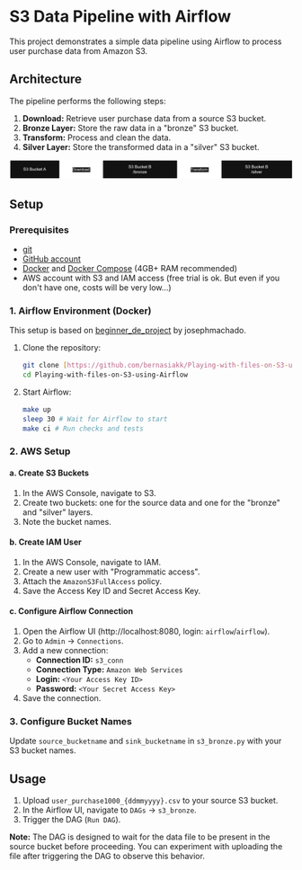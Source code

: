 # S3 Data Pipeline with Airflow

This project demonstrates a simple data pipeline using Airflow to process user purchase data from Amazon S3.

## Architecture

The pipeline performs the following steps:

1.  **Download:** Retrieve user purchase data from a source S3 bucket.
2.  **Bronze Layer:** Store the raw data in a "bronze" S3 bucket.
3.  **Transform:** Process and clean the data.
4.  **Silver Layer:** Store the transformed data in a "silver" S3 bucket.

<img src="./images/architecture.png" alt="drawing" width="600"/>

## Setup

### Prerequisites

* [git](https://git-scm.com/book/en/v2/Getting-Started-Installing-Git)
* [GitHub account](https://github.com/)
* [Docker](https://docs.docker.com/engine/install/) and [Docker Compose](https://docs.docker.com/compose/install/) (4GB+ RAM recommended)
* AWS account with S3 and IAM access (free trial is ok. But even if you don't have one, costs will be very low...)

### 1. Airflow Environment (Docker)

This setup is based on [beginner\_de\_project](https://github.com/josephmachado/beginner_de_project) by josephmachado.

1.  Clone the repository:

    ```bash
    git clone [https://github.com/bernasiakk/Playing-with-files-on-S3-using-Airflow.git](https://github.com/bernasiakk/Playing-with-files-on-S3-using-Airflow.git)
    cd Playing-with-files-on-S3-using-Airflow
    ```

2.  Start Airflow:

    ```bash
    make up
    sleep 30 # Wait for Airflow to start
    make ci # Run checks and tests
    ```

### 2. AWS Setup

#### a. Create S3 Buckets

1.  In the AWS Console, navigate to S3.
2.  Create two buckets: one for the source data and one for the "bronze" and "silver" layers.
3.  Note the bucket names.

#### b. Create IAM User

1.  In the AWS Console, navigate to IAM.
2.  Create a new user with "Programmatic access".
3.  Attach the `AmazonS3FullAccess` policy.
4.  Save the Access Key ID and Secret Access Key.

#### c. Configure Airflow Connection

1.  Open the Airflow UI (http://localhost:8080, login: `airflow`/`airflow`).
2.  Go to `Admin` -> `Connections`.
3.  Add a new connection:
    * **Connection ID:** `s3_conn`
    * **Connection Type:** `Amazon Web Services`
    * **Login:** `<Your Access Key ID>`
    * **Password:** `<Your Secret Access Key>`
4.  Save the connection.

### 3. Configure Bucket Names

Update `source_bucketname` and `sink_bucketname` in `s3_bronze.py` with your S3 bucket names.

## Usage

1.  Upload `user_purchase1000_{ddmmyyyy}.csv` to your source S3 bucket.
2.  In the Airflow UI, navigate to `DAGs` -> `s3_bronze`.
3.  Trigger the DAG (`Run DAG`).

**Note:** The DAG is designed to wait for the data file to be present in the source bucket before proceeding. You can experiment with uploading the file after triggering the DAG to observe this behavior.